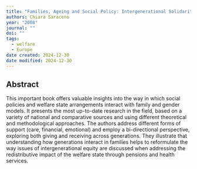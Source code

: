 ```yaml
---
title: "Families, Ageing and Social Policy: Intergenerational Solidarity in European Welfare States"
authors: Chiara Saraceno
year: "2008"
journal: ""
doi: ""
tags:
  - welfare
  - Europe
date created: 2024-12-30
date modified: 2024-12-30
---
```


## Abstract

This important book offers valuable insights into the way in which social policies and welfare state arrangements interact with family and gender models. It presents the most up-to-date research in the field, based on a variety of national and comparative sources and using different theoretical and methodological approaches. The authors address different forms of support (care, financial, emotional) and employ a bi-directional perspective, exploring both giving and receiving across generations. They illustrate that understanding how generations interact in families helps to reformulate the way issues of intergenerational equity are discussed when addressing the redistributive impact of the welfare state through pensions and health services.
